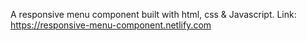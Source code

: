 A responsive menu component built with html, css & Javascript.
Link: https://responsive-menu-component.netlify.com

